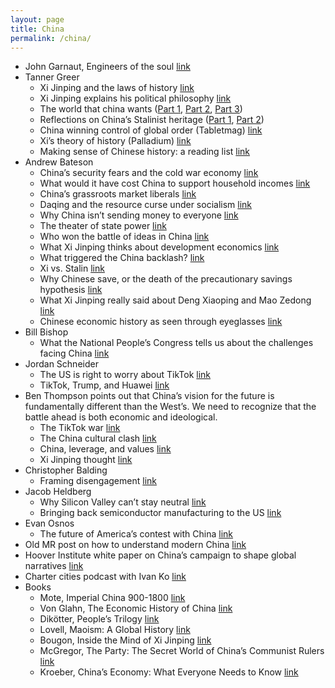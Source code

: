 ```yaml
---
layout: page
title: China
permalink: /china/
---
```


*   John Garnaut, Engineers of the soul [link](https://sinocism.com/p/engineers-of-the-soul-ideology-in)
*   Tanner Greer
    *   Xi Jinping and the laws of history [link](https://scholars-stage.blogspot.com/2020/07/xi-jinping-and-laws-of-history.html)
    *   Xi Jinping explains his political philosophy [link](https://scholars-stage.blogspot.com/2019/06/xi-jinping-explains-his-political.html)
    *   The world that china wants ([Part 1](https://scholars-stage.blogspot.com/2020/04/the-world-that-china-wants-part-i-why.html), [Part 2](https://scholars-stage.blogspot.com/2020/05/the-world-that-china-wants-ii-communist.html), [Part 3](https://scholars-stage.blogspot.com/2020/06/the-world-that-china-wants-iii-taking.html))
    *   Reflections on China’s Stalinist heritage ([Part 1](https://scholars-stage.blogspot.com/2019/01/reflections-on-chinas-stalinist.html), [Part 2](https://scholars-stage.blogspot.com/2019/03/reflections-on-chinas-stalinist.html))
    *   China winning control of global order (Tabletmag) [link](https://www.tabletmag.com/sections/news/articles/china-plans-global-order)
    *   Xi’s theory of history (Palladium) [link](https://palladiummag.com/2020/07/08/the-theory-of-history-that-guides-xi-jinping/)
    *   Making sense of Chinese history: a reading list [link](https://scholars-stage.blogspot.com/2018/12/what-to-read-to-get-into-chinese-history.html)
*   Andrew Bateson
    *   China’s security fears and the cold war economy [link](https://andrewbatson.com/2020/07/06/chinas-security-fears-and-the-cold-war-economy/)
    *   What would it have cost China to support household incomes [link](https://andrewbatson.com/2020/08/09/what-would-it-have-cost-china-to-support-household-incomes/)
    *   China’s grassroots market liberals [link](https://andrewbatson.com/2020/06/18/chinas-grassroots-market-liberals/)
    *   Daqing and the resource curse under socialism [link](https://andrewbatson.com/2020/06/04/daqing-and-the-resource-curse-under-socialism/)
    *   Why China isn’t sending money to everyone [link](https://andrewbatson.com/2020/05/03/why-china-isnt-sending-money-to-everyone/)
    *   The theater of state power [link](https://andrewbatson.com/2020/02/13/the-theater-of-state-power/)
    *   Who won the battle of ideas in China [link](https://andrewbatson.com/2020/01/07/who-won-the-battle-of-ideas-in-china/)
    *   What Xi Jinping thinks about development economics [link](https://andrewbatson.com/2019/12/13/what-xi-jinping-thinks-about-development-economics/)
    *   What triggered the China backlash? [link](https://andrewbatson.com/2019/09/10/what-triggered-the-china-backlash/)
    *   Xi vs. Stalin [link](https://andrewbatson.com/2019/01/07/xi-vs-stalin-what-drives-the-reversal-of-economic-reforms/)
    *   Why Chinese save, or the death of the precautionary savings hypothesis [link](https://andrewbatson.com/2015/04/07/the-death-of-the-precautionary-savings-hypothesis/)
    *   What Xi Jinping really said about Deng Xiaoping and Mao Zedong [link](https://andrewbatson.com/2016/05/31/what-xi-jinping-really-said-about-deng-xiaoping-and-mao-zedong/)
    *   Chinese economic history as seen through eyeglasses [link](https://andrewbatson.com/2017/11/28/chinese-economic-history-as-seen-through-eyeglasses/)
*   Bill Bishop
    *   What the National People’s Congress tells us about the challenges facing China [link](https://sinocism.com/p/what-the-national-peoples-congress)
*   Jordan Schneider
    *   The US is right to worry about TikTok [link](https://www.lawfareblog.com/us-right-worry-about-tiktok)
    *   TikTok, Trump, and Huawei [link](https://chinatalk.substack.com/p/tiktok-trump-as-c-rate-banker-huaweis)
*   Ben Thompson points out that China’s vision for the future is fundamentally different than the West’s. We need to recognize that the battle ahead is both economic and ideological.
    *   The TikTok war [link](https://stratechery.com/2020/the-tiktok-war/)
    *   The China cultural clash [link](https://stratechery.com/2019/the-china-cultural-clash/)
    *   China, leverage, and values [link](https://stratechery.com/2019/china-leverage-and-values/)
    *   Xi Jinping thought [link](https://stratechery.com/2020/xi-jinping-thought-facebooks-blindspot-the-moat-map-revisited/)
*   Christopher Balding
    *   Framing disengagement [link](https://www.baldingsworld.com/2020/07/29/framing-disengagement-with-china/)
*   Jacob Heldberg
    *   Why Silicon Valley can’t stay neutral [link](https://foreignpolicy.com/2020/06/22/zoom-china-us-cold-war-unsafe/)
    *   Bringing back semiconductor manufacturing to the US [link](https://foreignpolicy.com/2020/08/12/china-industry-manufacturing-cold-war/)
*   Evan Osnos
    *   The future of America’s contest with China [link](https://www.newyorker.com/magazine/2020/01/13/the-future-of-americas-contest-with-china)
*   Old MR post on how to understand modern China [link](https://marginalrevolution.com/marginalrevolution/2017/12/understand-modern-china.html)
*   Hoover Institute white paper on China’s campaign to shape global narratives [link](https://cyber.fsi.stanford.edu/io/news/new-whitepaper-telling-chinas-story)
*   Charter cities podcast with Ivan Ko [link](https://www.chartercitiesinstitute.org/post/charter-cities-podcast-episode-8-ivan-ko)
*   Books
    *   Mote, Imperial China 900-1800 [link](https://www.amazon.com/Imperial-China-900-1800-F-Mote/dp/0674012127/)
    *   Von Glahn, The Economic History of China [link](https://www.amazon.com/Economic-History-China-Antiquity-Nineteenth-ebook/dp/B01CJUV2J6/)
    *   Dikötter, People’s Trilogy [link](https://www.amazon.com/Collection-Dik%C3%B6tter-Liberation-Cultural-Revolution/dp/9123934212)
    *   Lovell, Maoism: A Global History [link](https://www.amazon.com/dp/B07L7TF741/ref=dp-kindle-redirect?_encoding=UTF8&btkr=1)
    *   Bougon, Inside the Mind of Xi Jinping [link](https://www.amazon.com/gp/product/B07JPD22CC/)
    *   McGregor, The Party: The Secret World of China’s Communist Rulers [link](https://www.amazon.com/gp/product/0061708771/)
    *   Kroeber, China’s Economy: What Everyone Needs to Know [link](https://www.amazon.com/Chinas-Economy-Everyone-Needs-Know%C2%AE-ebook/dp/B01D08ER7U/)
